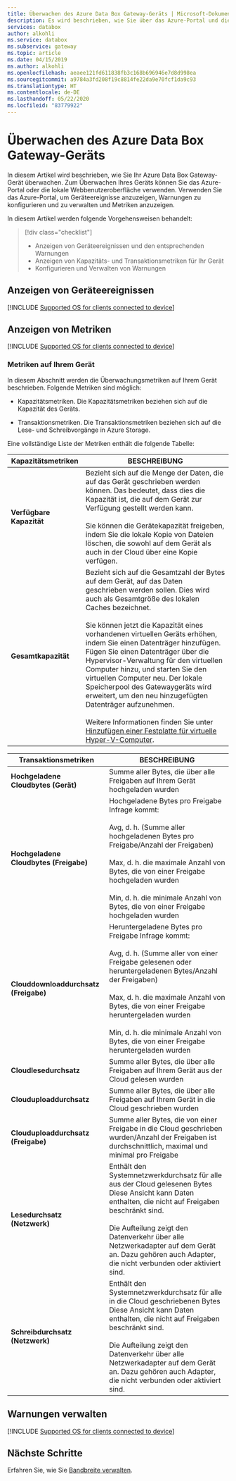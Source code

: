 ```yaml
---
title: Überwachen des Azure Data Box Gateway-Geräts | Microsoft-Dokumentation
description: Es wird beschrieben, wie Sie über das Azure-Portal und die lokale Webbenutzeroberfläche Azure Data Box Gateway überwachen.
services: databox
author: alkohli
ms.service: databox
ms.subservice: gateway
ms.topic: article
ms.date: 04/15/2019
ms.author: alkohli
ms.openlocfilehash: aeaee121fd611838fb3c168b696946e7d8d998ea
ms.sourcegitcommit: a9784a3fd208f19c8814fe22da9e70fcf1da9c93
ms.translationtype: HT
ms.contentlocale: de-DE
ms.lasthandoff: 05/22/2020
ms.locfileid: "83779922"
---
```

# <a name="monitor-your-azure-data-box-gateway"></a>Überwachen des Azure Data Box Gateway-Geräts

In diesem Artikel wird beschrieben, wie Sie Ihr Azure Data Box Gateway-Gerät überwachen. Zum Überwachen Ihres Geräts können Sie das Azure-Portal oder die lokale Webbenutzeroberfläche verwenden. Verwenden Sie das Azure-Portal, um Geräteereignisse anzuzeigen, Warnungen zu konfigurieren und zu verwalten und Metriken anzuzeigen.

In diesem Artikel werden folgende Vorgehensweisen behandelt:

> [!div class="checklist"]
>
> * Anzeigen von Geräteereignissen und den entsprechenden Warnungen
> * Anzeigen von Kapazitäts- und Transaktionsmetriken für Ihr Gerät
> * Konfigurieren und Verwalten von Warnungen

## <a name="view-device-events"></a>Anzeigen von Geräteereignissen

[!INCLUDE [Supported OS for clients connected to device](../../includes/data-box-edge-gateway-view-device-events.md)]

## <a name="view-metrics"></a>Anzeigen von Metriken

[!INCLUDE [Supported OS for clients connected to device](../../includes/data-box-edge-gateway-view-metrics.md)]

### <a name="metrics-on-your-device"></a>Metriken auf Ihrem Gerät

In diesem Abschnitt werden die Überwachungsmetriken auf Ihrem Gerät beschrieben. Folgende Metriken sind möglich:

* Kapazitätsmetriken. Die Kapazitätsmetriken beziehen sich auf die Kapazität des Geräts.

* Transaktionsmetriken. Die Transaktionsmetriken beziehen sich auf die Lese- und Schreibvorgänge in Azure Storage.

Eine vollständige Liste der Metriken enthält die folgende Tabelle:

|Kapazitätsmetriken                     |BESCHREIBUNG  |
|-------------------------------------|-------------|
|**Verfügbare Kapazität**               | Bezieht sich auf die Menge der Daten, die auf das Gerät geschrieben werden können. Das bedeutet, dass dies die Kapazität ist, die auf dem Gerät zur Verfügung gestellt werden kann. <br></br>Sie können die Gerätekapazität freigeben, indem Sie die lokale Kopie von Dateien löschen, die sowohl auf dem Gerät als auch in der Cloud über eine Kopie verfügen.        |
|**Gesamtkapazität**                   | Bezieht sich auf die Gesamtzahl der Bytes auf dem Gerät, auf das Daten geschrieben werden sollen. Dies wird auch als Gesamtgröße des lokalen Caches bezeichnet. <br></br> Sie können jetzt die Kapazität eines vorhandenen virtuellen Geräts erhöhen, indem Sie einen Datenträger hinzufügen. Fügen Sie einen Datenträger über die Hypervisor-Verwaltung für den virtuellen Computer hinzu, und starten Sie den virtuellen Computer neu. Der lokale Speicherpool des Gatewaygeräts wird erweitert, um den neu hinzugefügten Datenträger aufzunehmen. <br></br>Weitere Informationen finden Sie unter [Hinzufügen einer Festplatte für virtuelle Hyper-V-Computer](https://www.youtube.com/watch?v=EWdqUw9tTe4). |

|Transaktionsmetriken              | BESCHREIBUNG         |
|-------------------------------------|---------|
|**Hochgeladene Cloudbytes (Gerät)**    | Summe aller Bytes, die über alle Freigaben auf Ihrem Gerät hochgeladen wurden        |
|**Hochgeladene Cloudbytes (Freigabe)**     | Hochgeladene Bytes pro Freigabe Infrage kommt: <br></br> Avg, d. h. (Summe aller hochgeladenen Bytes pro Freigabe/Anzahl der Freigaben)  <br></br>Max, d. h. die maximale Anzahl von Bytes, die von einer Freigabe hochgeladen wurden <br></br>Min, d. h. die minimale Anzahl von Bytes, die von einer Freigabe hochgeladen wurden      |
|**Clouddownloaddurchsatz (Freigabe)**| Heruntergeladene Bytes pro Freigabe Infrage kommt: <br></br> Avg, d. h. (Summe aller von einer Freigabe gelesenen oder heruntergeladenen Bytes/Anzahl der Freigaben) <br></br> Max, d. h. die maximale Anzahl von Bytes, die von einer Freigabe heruntergeladen wurden<br></br> Min, d. h. die minimale Anzahl von Bytes, die von einer Freigabe heruntergeladen wurden  |
|**Cloudlesedurchsatz**            | Summe aller Bytes, die über alle Freigaben auf Ihrem Gerät aus der Cloud gelesen wurden     |
|**Clouduploaddurchsatz**          | Summe aller Bytes, die über alle Freigaben auf Ihrem Gerät in die Cloud geschrieben wurden     |
|**Clouduploaddurchsatz (Freigabe)**  | Summe aller Bytes, die von einer Freigabe in die Cloud geschrieben wurden/Anzahl der Freigaben ist durchschnittlich, maximal und minimal pro Freigabe      |
|**Lesedurchsatz (Netzwerk)**           | Enthält den Systemnetzwerkdurchsatz für alle aus der Cloud gelesenen Bytes Diese Ansicht kann Daten enthalten, die nicht auf Freigaben beschränkt sind. <br></br>Die Aufteilung zeigt den Datenverkehr über alle Netzwerkadapter auf dem Gerät an. Dazu gehören auch Adapter, die nicht verbunden oder aktiviert sind.      |
|**Schreibdurchsatz (Netzwerk)**       | Enthält den Systemnetzwerkdurchsatz für alle in die Cloud geschriebenen Bytes Diese Ansicht kann Daten enthalten, die nicht auf Freigaben beschränkt sind. <br></br>Die Aufteilung zeigt den Datenverkehr über alle Netzwerkadapter auf dem Gerät an. Dazu gehören auch Adapter, die nicht verbunden oder aktiviert sind.          |

## <a name="manage-alerts"></a>Warnungen verwalten

[!INCLUDE [Supported OS for clients connected to device](../../includes/data-box-edge-gateway-manage-alerts.md)]

## <a name="next-steps"></a>Nächste Schritte

Erfahren Sie, wie Sie [Bandbreite verwalten](data-box-gateway-manage-bandwidth-schedules.md).

